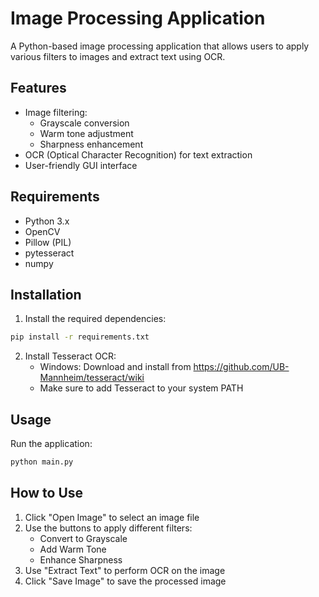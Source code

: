 # Image Processing Application

A Python-based image processing application that allows users to apply various filters to images and extract text using OCR.

## Features

- Image filtering:
  - Grayscale conversion
  - Warm tone adjustment
  - Sharpness enhancement
- OCR (Optical Character Recognition) for text extraction
- User-friendly GUI interface

## Requirements

- Python 3.x
- OpenCV
- Pillow (PIL)
- pytesseract
- numpy

## Installation

1. Install the required dependencies:
```bash
pip install -r requirements.txt
```

2. Install Tesseract OCR:
   - Windows: Download and install from https://github.com/UB-Mannheim/tesseract/wiki
   - Make sure to add Tesseract to your system PATH

## Usage

Run the application:
```bash
python main.py
```

## How to Use

1. Click "Open Image" to select an image file
2. Use the buttons to apply different filters:
   - Convert to Grayscale
   - Add Warm Tone
   - Enhance Sharpness
3. Use "Extract Text" to perform OCR on the image
4. Click "Save Image" to save the processed image 